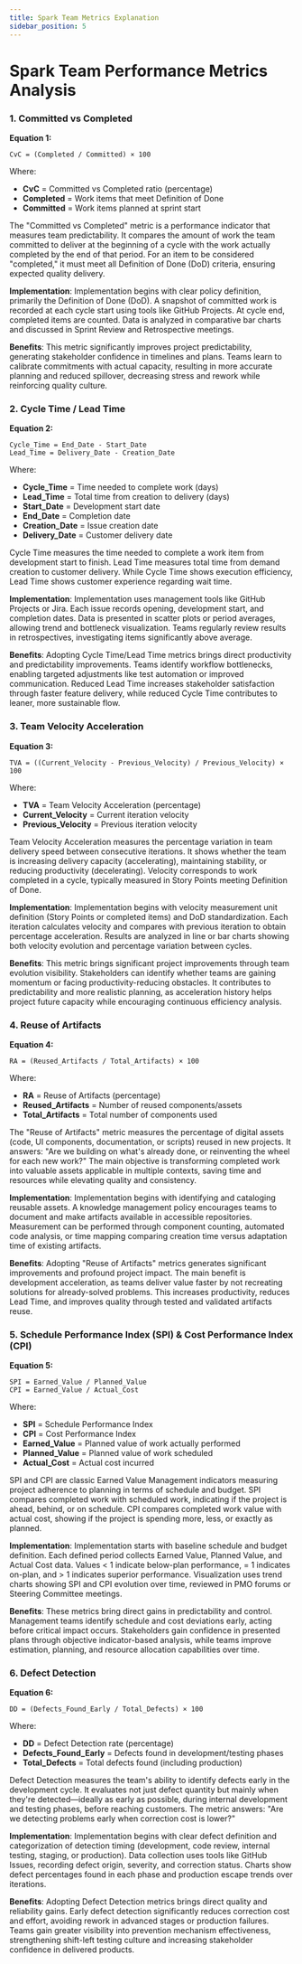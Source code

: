 ```yaml
---
title: Spark Team Metrics Explanation
sidebar_position: 5
---
```


# Spark Team Performance Metrics Analysis

### 1. Committed vs Completed
**Equation 1:**
```
CvC = (Completed / Committed) × 100
```

Where:
- **CvC** = Committed vs Completed ratio (percentage)  
- **Completed** = Work items that meet Definition of Done  
- **Committed** = Work items planned at sprint start  

The "Committed vs Completed" metric is a performance indicator that measures team predictability. It compares the amount of work the team committed to deliver at the beginning of a cycle with the work actually completed by the end of that period. For an item to be considered "completed," it must meet all Definition of Done (DoD) criteria, ensuring expected quality delivery.

**Implementation**: Implementation begins with clear policy definition, primarily the Definition of Done (DoD). A snapshot of committed work is recorded at each cycle start using tools like GitHub Projects. At cycle end, completed items are counted. Data is analyzed in comparative bar charts and discussed in Sprint Review and Retrospective meetings.

**Benefits**: This metric significantly improves project predictability, generating stakeholder confidence in timelines and plans. Teams learn to calibrate commitments with actual capacity, resulting in more accurate planning and reduced spillover, decreasing stress and rework while reinforcing quality culture.

### 2. Cycle Time / Lead Time  
**Equation 2:**
```
Cycle_Time = End_Date - Start_Date
Lead_Time = Delivery_Date - Creation_Date
```

Where:
- **Cycle_Time** = Time needed to complete work (days)  
- **Lead_Time** = Total time from creation to delivery (days)  
- **Start_Date** = Development start date  
- **End_Date** = Completion date  
- **Creation_Date** = Issue creation date  
- **Delivery_Date** = Customer delivery date  

Cycle Time measures the time needed to complete a work item from development start to finish. Lead Time measures total time from demand creation to customer delivery. While Cycle Time shows execution efficiency, Lead Time shows customer experience regarding wait time.

**Implementation**: Implementation uses management tools like GitHub Projects or Jira. Each issue records opening, development start, and completion dates. Data is presented in scatter plots or period averages, allowing trend and bottleneck visualization. Teams regularly review results in retrospectives, investigating items significantly above average.

**Benefits**: Adopting Cycle Time/Lead Time metrics brings direct productivity and predictability improvements. Teams identify workflow bottlenecks, enabling targeted adjustments like test automation or improved communication. Reduced Lead Time increases stakeholder satisfaction through faster feature delivery, while reduced Cycle Time contributes to leaner, more sustainable flow.

### 3. Team Velocity Acceleration
**Equation 3:**
```
TVA = ((Current_Velocity - Previous_Velocity) / Previous_Velocity) × 100
```

Where:
- **TVA** = Team Velocity Acceleration (percentage)  
- **Current_Velocity** = Current iteration velocity  
- **Previous_Velocity** = Previous iteration velocity  

Team Velocity Acceleration measures the percentage variation in team delivery speed between consecutive iterations. It shows whether the team is increasing delivery capacity (accelerating), maintaining stability, or reducing productivity (decelerating). Velocity corresponds to work completed in a cycle, typically measured in Story Points meeting Definition of Done.

**Implementation**: Implementation begins with velocity measurement unit definition (Story Points or completed items) and DoD standardization. Each iteration calculates velocity and compares with previous iteration to obtain percentage acceleration. Results are analyzed in line or bar charts showing both velocity evolution and percentage variation between cycles.

**Benefits**: This metric brings significant project improvements through team evolution visibility. Stakeholders can identify whether teams are gaining momentum or facing productivity-reducing obstacles. It contributes to predictability and more realistic planning, as acceleration history helps project future capacity while encouraging continuous efficiency analysis.

### 4. Reuse of Artifacts
**Equation 4:**
```
RA = (Reused_Artifacts / Total_Artifacts) × 100
```

Where:
- **RA** = Reuse of Artifacts (percentage)  
- **Reused_Artifacts** = Number of reused components/assets  
- **Total_Artifacts** = Total number of components used  

The "Reuse of Artifacts" metric measures the percentage of digital assets (code, UI components, documentation, or scripts) reused in new projects. It answers: "Are we building on what's already done, or reinventing the wheel for each new work?" The main objective is transforming completed work into valuable assets applicable in multiple contexts, saving time and resources while elevating quality and consistency.

**Implementation**: Implementation begins with identifying and cataloging reusable assets. A knowledge management policy encourages teams to document and make artifacts available in accessible repositories. Measurement can be performed through component counting, automated code analysis, or time mapping comparing creation time versus adaptation time of existing artifacts.

**Benefits**: Adopting "Reuse of Artifacts" metrics generates significant improvements and profound project impact. The main benefit is development acceleration, as teams deliver value faster by not recreating solutions for already-solved problems. This increases productivity, reduces Lead Time, and improves quality through tested and validated artifacts reuse.

### 5. Schedule Performance Index (SPI) & Cost Performance Index (CPI)
**Equation 5:**
```
SPI = Earned_Value / Planned_Value
CPI = Earned_Value / Actual_Cost
```

Where:
- **SPI** = Schedule Performance Index  
- **CPI** = Cost Performance Index  
- **Earned_Value** = Planned value of work actually performed  
- **Planned_Value** = Planned value of work scheduled  
- **Actual_Cost** = Actual cost incurred  

SPI and CPI are classic Earned Value Management indicators measuring project adherence to planning in terms of schedule and budget. SPI compares completed work with scheduled work, indicating if the project is ahead, behind, or on schedule. CPI compares completed work value with actual cost, showing if the project is spending more, less, or exactly as planned.

**Implementation**: Implementation starts with baseline schedule and budget definition. Each defined period collects Earned Value, Planned Value, and Actual Cost data. Values < 1 indicate below-plan performance, = 1 indicates on-plan, and > 1 indicates superior performance. Visualization uses trend charts showing SPI and CPI evolution over time, reviewed in PMO forums or Steering Committee meetings.

**Benefits**: These metrics bring direct gains in predictability and control. Management teams identify schedule and cost deviations early, acting before critical impact occurs. Stakeholders gain confidence in presented plans through objective indicator-based analysis, while teams improve estimation, planning, and resource allocation capabilities over time.

### 6. Defect Detection
**Equation 6:**
```
DD = (Defects_Found_Early / Total_Defects) × 100
```

Where:
- **DD** = Defect Detection rate (percentage)  
- **Defects_Found_Early** = Defects found in development/testing phases  
- **Total_Defects** = Total defects found (including production)  

Defect Detection measures the team's ability to identify defects early in the development cycle. It evaluates not just defect quantity but mainly when they're detected—ideally as early as possible, during internal development and testing phases, before reaching customers. The metric answers: "Are we detecting problems early when correction cost is lower?"

**Implementation**: Implementation begins with clear defect definition and categorization of detection timing (development, code review, internal testing, staging, or production). Data collection uses tools like GitHub Issues, recording defect origin, severity, and correction status. Charts show defect percentages found in each phase and production escape trends over iterations.

**Benefits**: Adopting Defect Detection metrics brings direct quality and reliability gains. Early defect detection significantly reduces correction cost and effort, avoiding rework in advanced stages or production failures. Teams gain greater visibility into prevention mechanism effectiveness, strengthening shift-left testing culture and increasing stakeholder confidence in delivered products.

